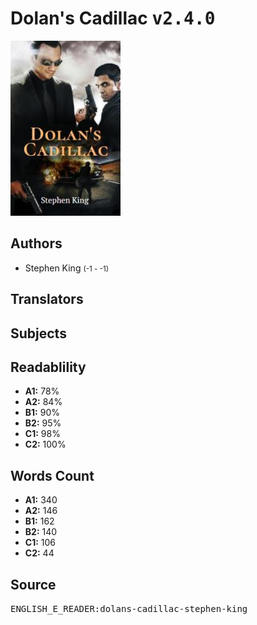 # Dolan's Cadillac <kbd>v2.4.0</kbd>

![](./cover.medium.jpg "")

## Authors


 - Stephen King <small>(-1 - -1)</small>

## Translators



## Subjects



## Readablility


 - **A1:** 78%
 - **A2:** 84%
 - **B1:** 90%
 - **B2:** 95%
 - **C1:** 98%
 - **C2:** 100%

## Words Count


 - **A1:** 340
 - **A2:** 146
 - **B1:** 162
 - **B2:** 140
 - **C1:** 106
 - **C2:** 44

## Source


<kbd>ENGLISH_E_READER:dolans-cadillac-stephen-king</kbd>
